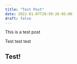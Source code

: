 ```yaml
---
title: "Test Post"
date: 2022-01-07T20:50:26-05:00
draft: false
---
```


This is a test post

Test test test

## Test!

